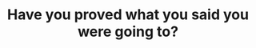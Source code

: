 ---
title: "Have you proved what you said you were going to?"
lang: "English"
year: "2015"
links: ['qfJbssTRbPw']
slides: ""
authors: ['Cerys Bradley']
tags: ['Debate']
layout: "workshop"
categories: ["workshops"]
---
